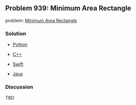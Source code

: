 ## Problem 939: Minimum Area Rectangle

problem: [Minimum Area Rectangle](https://leetcode.com/problems/minimum-area-rectangle/)

### Solution

- [Python](../python/problem939.py)

- [C++](../cpp/problem939.cpp)

- [Swift](../swift/problem939.swift)

- [Java](../java/problem939.java)

### Discussion

TBD

